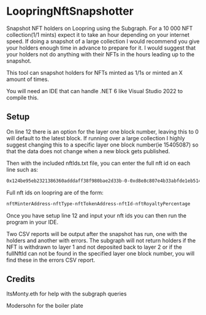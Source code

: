 # LoopringNftSnapshotter
Snapshot NFT holders on Loopring using the Subgraph. For a 10 000 NFT collection(1/1 mints) expect it to take an hour depending on your internet speed. If doing a snapshot of a large collection I would recommend you give your holders enough time in advance to prepare for it. I would suggest that your holders not do anything with their NFTs in the hours leading up to the snapshot.

This tool can snapshot holders for NFTs minted as 1/1s or minted an X amount of times.

You will need an IDE that can handle .NET 6 like Visual Studio 2022 to compile this.

## Setup

On line 12 there is an option for the layer one block number, leaving this to 0 will default to the latest block. If running over a large collection I highly suggest changing this to a specific layer one block number(ie 15405087) so that the data does not change when a new block gets published.

Then with the included nftIds.txt file, you can enter the full nft id on each line such as:

```bash 
0x124be95eb2321386360adddaff38f980bae2d33b-0-0xd8e8c807e4b33abfde1eb514e798f700ca4e361b-0xf11780791dfef9ca79a07f046e98ef0efdebecfaa763b24eb61ccaaca3132d32-10
```
Full nft ids on loopring are of the form:

```bash
nftMinterAddress-nftType-nftTokenAddress-nftId-nftRoyaltyPercentage
```
Once you have setup line 12 and input your nft ids you can then run the program in your IDE.

Two CSV reports will be output after the snapshot has run, one with the holders and another with errors. The subgraph will not return holders if the NFT is withdrawn to layer 1 and not deposited back to layer 2 or if the fullNftId can not be found in the specified layer one block number, you will find these in the errors CSV report.

## Credits
ItsMonty.eth for help with the subgraph queries

Modersohn for the boiler plate
